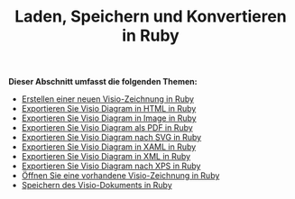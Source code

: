 ﻿---
title: Laden, Speichern und Konvertieren in Ruby
type: docs
weight: 10
url: /de/java/loading-saving-and-converting-in-ruby/
---
**Dieser Abschnitt umfasst die folgenden Themen:**

- [Erstellen einer neuen Visio-Zeichnung in Ruby](/diagram/de/java/creating-a-new-visio-drawing-in-ruby/)
- [Exportieren Sie Visio Diagram in HTML in Ruby](/diagram/de/java/export-visio-diagram-to-html-in-ruby/)
- [Exportieren Sie Visio Diagram in Image in Ruby](/diagram/de/java/export-visio-diagram-to-image-in-ruby/)
- [Exportieren Sie Visio Diagram als PDF in Ruby](/diagram/de/java/export-visio-diagram-to-pdf-in-ruby/)
- [Exportieren Sie Visio Diagram nach SVG in Ruby](/diagram/de/java/export-visio-diagram-to-svg-in-ruby/)
- [Exportieren Sie Visio Diagram in XAML in Ruby](/diagram/de/java/export-visio-diagram-to-xaml-in-ruby/)
- [Exportieren Sie Visio Diagram in XML in Ruby](/diagram/de/java/export-visio-diagram-to-xml-in-ruby/)
- [Exportieren Sie Visio Diagram nach XPS in Ruby](/diagram/de/java/export-visio-diagram-to-xps-in-ruby/)
- [Öffnen Sie eine vorhandene Visio-Zeichnung in Ruby](/diagram/de/java/open-an-existing-visio-drawing-in-ruby/)
- [Speichern des Visio-Dokuments in Ruby](/diagram/de/java/saving-visio-document-in-ruby/)
